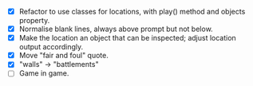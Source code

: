 * [x] Refactor to use classes for locations, with play() method and objects property.
* [x] Normalise blank lines, always above prompt but not below.
* [x] Make the location an object that can be inspected; adjust location output accordingly.
* [x] Move "fair and foul" quote.
* [x] "walls" -> "battlements"
* [ ] Game in game.
